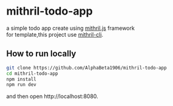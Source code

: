 # mithril-todo-app

a simple todo app create using [mithril.js](https://mithril.js.org/) framework  
for template,this project use [mithril-cli](https://www.npmjs.com/package/create-mithril-app).

## How to run locally 
```bash
git clone https://github.com/AlphaBeta1906/mithril-todo-app
cd mithril-todo-app
npm install
npm run dev
```
and then open http://localhost:8080.
